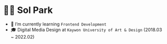 # 👨‍💻 Sol Park

- 🌱 I’m currently learning `Frontend Development`
- 🎓 Digital Media Design at `Kaywon University of Art & Design` (2018.03 ~ 2022.02)

<!--
**solpark16/solpark16** is a ✨ _special_ ✨ repository because its `README.md` (this file) appears on your GitHub profile.

Here are some ideas to get you started:

- 🔭 I’m currently working on ...
- 🌱 I’m currently learning ...
- 👯 I’m looking to collaborate on ...
- 🤔 I’m looking for help with ...
- 💬 Ask me about ...
- 📫 How to reach me: ...
- 😄 Pronouns: ...
- ⚡ Fun fact: ...
-->
